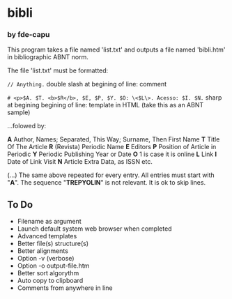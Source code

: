 # bibli
### by fde-capu

This program takes a file named 'list.txt'
and outputs a file named 'bibli.htm'
in bibliographic ABNT norm.

The file 'list.txt' must be formatted:

`// Anything.`
double slash at begining of line: comment

`# <p>$A. $T. <b>$R</b>, $E, $P, $Y. $O: \<$L\>. Acesso: $I. $N.`
sharp at begining begining of line:
template in HTML
(take this as an ABNT sample)

...folowed by:

**A** Author, Names; Separated, This Way; Surname, Then First Name
**T** Title Of The Article
**R** (Revista) Periodic Name
**E** Editors
**P** Position of Article in Periodic
**Y** Periodic Publishing Year or Date
**O** 1 is case it is online
**L** Link
**I** Date of Link Visit
**N** Article Extra Data, as ISSN etc.

(...)
The same above repeated for every entry.
All entries must start with "**A**".
The sequence "**TREPYOLIN**" is not relevant.
It is ok to skip lines.

To Do
-----
- Filename as argument
- Launch default system web browser when completed
- Advanced templates
- Better file(s) structure(s)
- Better alignments
- Option -v (verbose)
- Option -o output-file.htm
- Better sort algorythm
- Auto copy to clipboard
- Comments from anywhere in line
